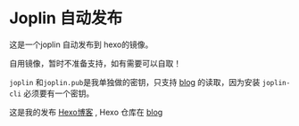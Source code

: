# Joplin 自动发布

这是一个joplin 自动发布到 hexo的镜像。

自用镜像，暂时不准备支持，如有需要可以自取！

`joplin` 和`joplin.pub`是我单独做的密钥，只支持 [blog](https://github.com/ytianxia6/blog) 的读取，因为安装 `joplin-cli` 必须要有一个密钥。

这是我的发布 [Hexo博客](https://ytianxia6.github.io/) ,
Hexo 仓库在 [blog](https://github.com/ytianxia6/blog)
